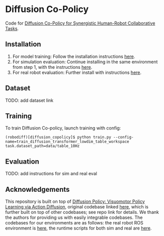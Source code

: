 # Diffusion Co-Policy
Code for [Diffusion Co-Policy for Synergistic Human-Robot Collaborative Tasks](https://arxiv.org/abs/2305.12171).

## Installation
1. For model training:
  Follow the installation instructions [here](https://github.com/columbia-ai-robotics/diffusion_policy).
2. For simulation evaluation:
  Continue installing in the same environment from step 1, with the instructions [here](https://github.com/eleyng/table-carrying-ai).
3. For real robot evaluation:
  Further install with instructions [here](https://github.com/armlabstanford/human_robot_transport).

## Dataset
TODO: add dataset link

## Training
To train Diffusion Co-policy, launch training with config:
```
(robodiff)[diffusion_copolicy]$ python train.py --config-name=train_diffusion_transformer_lowdim_table_workspace task.dataset_path=data/table_10Hz
```
## Evaluation
TODO: add instructions for sim and real eval

## Acknowledgements
This repository is built on top of [Diffusion Policy: Visuomotor Policy Learning via Action Diffusion](https://arxiv.org/abs/2303.04137), original codebase linked [here](https://github.com/columbia-ai-robotics/diffusion_policy), which is further built on top of other codebases; see repo link for details. We thank the authors for providing us with easily integrable codebases. The codebases for our environments are as follows: the real robot ROS environment is [here](https://github.com/armlabstanford/human_robot_transport), the runtime scripts for both sim and real are [here](https://github.com/eleyng/table-carrying-ai). 
